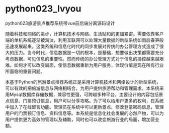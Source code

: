 # python023_lvyou
python023旅游景点推荐系统带vue前后端分离源码设计

  随着科技和网络的进步，计算机技术与网络、生活贴和的更加紧密。需要依靠客户端的单机系统逐渐被淘汰，利用互联网可以处理大量数据的新型系统如雨后春笋般迅速发展起来。这类系统和信息化时代的同步发展对传统的办公管理方式造成了很大的压力。当今时代，信息数据是一切的根本，是基础，想要做出决策都需要充分考虑数据，可见信息的重要性。然而传统的办公管理方式对于信息的操控越来越艰难。如何才可以改变局面，使信息数据重新为用户服务，体现价值是现在所有行业所面临的重要问题。
  
  本基于Python的旅游景点推荐系统正是采用计算机技术和网络设计的新型系统，可以有效的把旅游信息与网络相结合，为用户提供旅游帮助和管理需求。本系统采用Mysql数据库存储数据，兼容性更强，可跨越多种平台。主要设计的内容包括景点信息、门票预订信息，用户可以分享攻略。为了可以给用户更多的权利，在系统中加入了在线留言功能。管理员在系统中可以更新景点、修改登录密码信息，管理用户的门票预订信息、资料信息等。本系统是信息化社会发展的必然产物，可以为用户提供更为高效的管理以及辅助，同时也可以改变旅游行业的局面，增加营业额。
